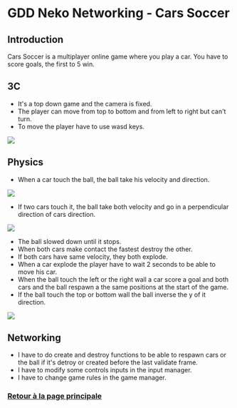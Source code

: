 # GDD Neko Networking - Cars Soccer 

## Introduction
 Cars Soccer is a multiplayer online game where you play a car.
 You have to score goals, the first to 5 win.
 
## 3C
* It's a top down game and the camera is fixed.
* The player can move from top to bottom and from left to right but can't turn.
* To move the player have to use wasd keys.

![](https://worgaros.github.io/Images/game.PNG)


## Physics
* When a car touch the ball, the ball take his velocity and direction.

![](https://worgaros.github.io/Images/balldir.PNG)


* If two cars touch it, the ball take both velocity and go in a perpendicular direction of cars direction.

![](https://worgaros.github.io/Images/ball2cars.PNG)


* The ball slowed down until it stops.
* When both cars make contact the fastest destroy the other.
* If both cars have same velocity, they both explode.
* When a car explode the player have to wait 2 seconds to be able to move his car.
* When the ball touch the left or the right wall a car score a goal and both cars and the ball respawn a the same positions at the start of the game.
* If the ball touch the top or bottom wall the ball inverse the y of it direction.

![](https://worgaros.github.io/Images/ballwall.PNG)


## Networking
* I have to do create and destroy functions to be able to respawn cars or the ball if it's detroy or created before the last validate frame.
* I have to modify some controls inputs in the input manager.
* I have to change game rules in the game manager.


### [Retour à la page principale](https://worgaros.github.io/)